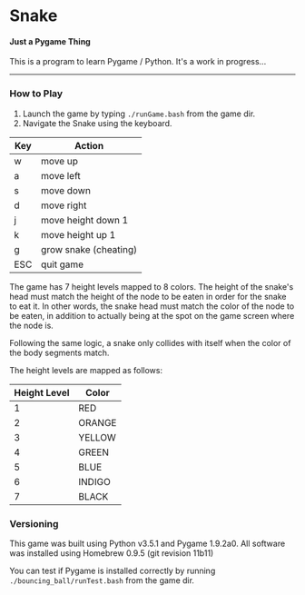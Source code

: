 # Snake
#### Just a Pygame Thing

This is a program to learn Pygame / Python. It's a work in progress... 

---

### How to Play
1. Launch the game by typing `./runGame.bash` from the game dir. 
2. Navigate the Snake using the keyboard. 

  | Key         | Action                |
  | ----------- | --------------------- |
  | w           | move up               |
  | a           | move left             |
  | s           | move down             |
  | d           | move right            |
  | j           | move height down 1    |
  | k           | move height up 1      |
  | g           | grow snake (cheating) |
  | ESC         | quit game             |

The game has 7 height levels mapped to 8 colors. The height of the snake's head 
must match the height of the node to be eaten in order for the snake to eat it. 
In other words, the snake head must match the color of the node to be eaten, in
addition to actually being at the spot on the game screen where the node is. 

Following the same logic, a snake only collides with itself when the color of the
body segments match. 

The height levels are mapped as follows:

| Height Level | Color   |
| ------------ | ------- |
| 1            | RED     |
| 2            | ORANGE  |
| 3            | YELLOW  |
| 4            | GREEN   |
| 5            | BLUE    |
| 6            | INDIGO  |
| 7            | BLACK   |

### Versioning
This game was built using Python v3.5.1 and Pygame 1.9.2a0.
All software was installed using Homebrew 0.9.5 (git revision 11b11)

You can test if Pygame is installed correctly by running `./bouncing_ball/runTest.bash` from the game dir.

